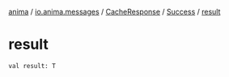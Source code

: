 [anima](../../../index.md) / [io.anima.messages](../../index.md) / [CacheResponse](../index.md) / [Success](index.md) / [result](./result.md)

# result

`val result: T`
